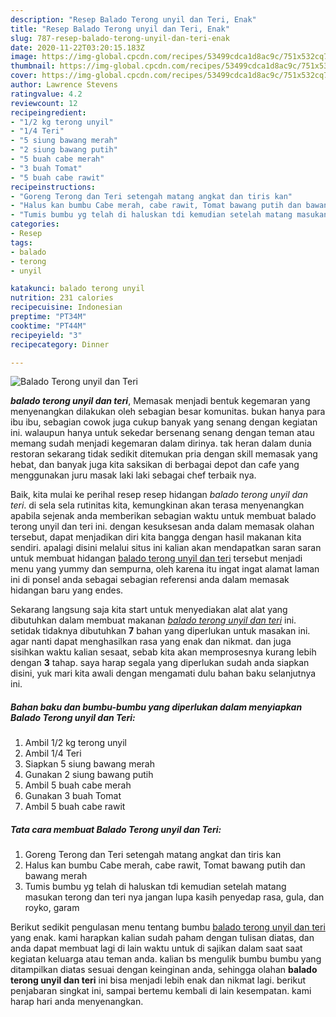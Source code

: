 ```yaml
---
description: "Resep Balado Terong unyil dan Teri, Enak"
title: "Resep Balado Terong unyil dan Teri, Enak"
slug: 787-resep-balado-terong-unyil-dan-teri-enak
date: 2020-11-22T03:20:15.183Z
image: https://img-global.cpcdn.com/recipes/53499cdca1d8ac9c/751x532cq70/balado-terong-unyil-dan-teri-foto-resep-utama.jpg
thumbnail: https://img-global.cpcdn.com/recipes/53499cdca1d8ac9c/751x532cq70/balado-terong-unyil-dan-teri-foto-resep-utama.jpg
cover: https://img-global.cpcdn.com/recipes/53499cdca1d8ac9c/751x532cq70/balado-terong-unyil-dan-teri-foto-resep-utama.jpg
author: Lawrence Stevens
ratingvalue: 4.2
reviewcount: 12
recipeingredient:
- "1/2 kg terong unyil"
- "1/4 Teri"
- "5 siung bawang merah"
- "2 siung bawang putih"
- "5 buah cabe merah"
- "3 buah Tomat"
- "5 buah cabe rawit"
recipeinstructions:
- "Goreng Terong dan Teri setengah matang angkat dan tiris kan"
- "Halus kan bumbu Cabe merah, cabe rawit, Tomat bawang putih dan bawang merah"
- "Tumis bumbu yg telah di haluskan tdi kemudian setelah matang masukan terong dan teri nya jangan lupa kasih penyedap rasa, gula, dan royko, garam"
categories:
- Resep
tags:
- balado
- terong
- unyil

katakunci: balado terong unyil 
nutrition: 231 calories
recipecuisine: Indonesian
preptime: "PT34M"
cooktime: "PT44M"
recipeyield: "3"
recipecategory: Dinner

---
```



![Balado Terong unyil dan Teri](https://img-global.cpcdn.com/recipes/53499cdca1d8ac9c/751x532cq70/balado-terong-unyil-dan-teri-foto-resep-utama.jpg)

<b><i>balado terong unyil dan teri</i></b>, Memasak menjadi bentuk kegemaran yang menyenangkan dilakukan oleh sebagian besar komunitas. bukan hanya para ibu ibu, sebagian cowok juga cukup banyak yang senang dengan kegiatan ini. walaupun hanya untuk sekedar bersenang senang dengan teman atau memang sudah menjadi kegemaran dalam dirinya. tak heran dalam dunia restoran sekarang tidak sedikit ditemukan pria dengan skill memasak yang hebat, dan banyak juga kita saksikan di berbagai depot dan cafe yang menggunakan juru masak laki laki sebagai chef terbaik nya.

Baik, kita mulai ke perihal resep resep hidangan <i>balado terong unyil dan teri</i>. di sela sela rutinitas kita, kemungkinan akan terasa menyenangkan apabila sejenak anda memberikan sebagian waktu untuk membuat balado terong unyil dan teri ini. dengan kesuksesan anda dalam memasak olahan tersebut, dapat menjadikan diri kita bangga dengan hasil makanan kita sendiri. apalagi disini melalui situs ini kalian akan mendapatkan saran saran untuk membuat hidangan <u>balado terong unyil dan teri</u> tersebut menjadi menu yang yummy dan sempurna, oleh karena itu ingat ingat alamat laman ini di ponsel anda sebagai sebagian referensi anda dalam memasak hidangan baru yang endes.




Sekarang langsung saja kita start untuk menyediakan alat alat yang dibutuhkan dalam membuat makanan <u><i>balado terong unyil dan teri</i></u> ini. setidak tidaknya dibutuhkan <b>7</b> bahan yang diperlukan untuk masakan ini. agar nanti dapat menghasilkan rasa yang enak dan nikmat. dan juga sisihkan waktu kalian sesaat, sebab kita akan memprosesnya kurang lebih dengan <b>3</b> tahap. saya harap segala yang diperlukan sudah anda siapkan disini, yuk mari kita awali dengan mengamati dulu bahan baku selanjutnya ini.

<!--inarticleads1-->

##### Bahan baku dan bumbu-bumbu yang diperlukan dalam menyiapkan Balado Terong unyil dan Teri:

1. Ambil 1/2 kg terong unyil
1. Ambil 1/4 Teri
1. Siapkan 5 siung bawang merah
1. Gunakan 2 siung bawang putih
1. Ambil 5 buah cabe merah
1. Gunakan 3 buah Tomat
1. Ambil 5 buah cabe rawit




<!--inarticleads2-->

##### Tata cara membuat Balado Terong unyil dan Teri:

1. Goreng Terong dan Teri setengah matang angkat dan tiris kan
1. Halus kan bumbu Cabe merah, cabe rawit, Tomat bawang putih dan bawang merah
1. Tumis bumbu yg telah di haluskan tdi kemudian setelah matang masukan terong dan teri nya jangan lupa kasih penyedap rasa, gula, dan royko, garam




Berikut sedikit pengulasan menu tentang bumbu <u>balado terong unyil dan teri</u> yang enak. kami harapkan kalian sudah paham dengan tulisan diatas, dan anda dapat membuat lagi di lain waktu untuk di sajikan dalam saat saat kegiatan keluarga atau teman anda. kalian bs mengulik bumbu bumbu yang ditampilkan diatas sesuai dengan keinginan anda, sehingga olahan <b>balado terong unyil dan teri</b> ini bisa menjadi lebih enak dan nikmat lagi. berikut penjabaran singkat ini, sampai bertemu kembali di lain kesempatan. kami harap hari anda menyenangkan.

